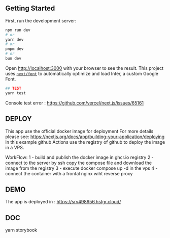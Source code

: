 ## Getting Started
First, run the development server:

```bash
npm run dev
# or
yarn dev
# or
pnpm dev
# or
bun dev
```

Open [http://localhost:3000](http://localhost:3000) with your browser to see the result.
This project uses [`next/font`](https://nextjs.org/docs/basic-features/font-optimization) to automatically optimize and load Inter, a custom Google Font.

```bash
## TEST
yarn test
```

Console test error :
https://github.com/vercel/next.js/issues/65161


## DEPLOY
This app use the official docker image for deployment 
For more details please see: https://nextjs.org/docs/app/building-your-application/deploying
In this example github Actions use the registry of github to deploy the image in a VPS.

WorkFlow:
 1 - build and publish the docker image in ghcr.io registry
 2 - connect to the server by ssh copy the compose file and download the image from the registry
 3 - execute docker compose up -d in the vps
 4 - connect the container with a frontal nginx wiht reverse proxy 

## DEMO
The app is deployed in :
https://srv498956.hstgr.cloud/

## DOC
yarn storybook